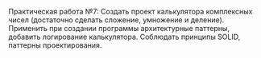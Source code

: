 Практическая работа №7:
Создать проект калькулятора комплексных чисел (достаточно сделать сложение, умножение и
деление). Применить при создании программы архитектурные паттерны, добавить
логирование калькулятора. Соблюдать принципы SOLID, паттерны проектирования.